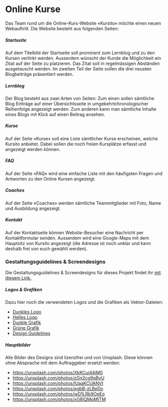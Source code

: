 # Online Kurse
Das Team rund um die Online-Kurs-Website «Kursito» möchte einen neuen Webauftritt. Die Website besteht aus folgenden Seiten:

##### Startseite
Auf dem Titelbild der Startseite soll prominent zum Lernblog und zu den Kursen verlinkt werden. Ausserdem wünscht der Kunde die Möglichkeit ein Zitat auf der Seite zu platzieren. Das Zitat soll in regelmässigen Abständen ausgetauscht werden. Im zweiten Teil der Seite sollen die drei neusten Blogbeiträge präsentiert werden. 

##### Lernblog
Der Blog besteht aus zwei Arten von Seiten:  Zum einen sollen sämtliche Blog Einträge auf einer Übersichtsseite in umgekehrtchronologischer Reihenfolge angezeigt werden. Zum anderen kann man sämtliche Inhalte eines Blogs mit Klick auf einen Beitrag ansehen.

##### Kurse
Auf der Seite «Kurse» soll eine Liste sämtlicher Kurse erscheinen, welche Kursito anbietet. Dabei sollen die noch freien Kursplätze erfasst und angezeigt werden können.

##### FAQ
Auf der Seite «FAQ» wird eine einfache Liste mit den häufigsten Fragen und Antworten zu den Online Kursen angezeigt.

##### Coaches
Auf der Seite «Coaches» werden sämtliche Teammitglieder mit Foto, Name und Ausbildung angezeigt.

##### Kontakt
Auf der Kontaktseite können Website-Besucher eine Nachricht per Kontaktformular senden. Ausserdem wird eine Google-Maps mit dem Hauptsitz von Kursito angezeigt (die Adresse ist noch unklar und kann deshalb frei von euch gewählt werden).

### Gestaltungsguidelines & Screendesigns
Die Gestaltungsguidelines & Screendesigns für dieses Projekt findet ihr [mit diesem Link.](https://xd.adobe.com/view/ddd50beb-1ec9-4d6d-60f3-b3ed635a4100-abe4/?fullscreen&hints=off)

##### Logos & Grafiken
Dazu hier noch die verwendeten Logos und die Grafiken als Vektor-Dateien:

* [Dunkles Logo](src/logo_dark.svg)
* [Helles Logo](src/logo_white.svg)
* [Dunkle Grafik](src/figure_dark.svg)
* [Grüne Grafik](src/figure_green.svg)
* [Design Guidelines](src/guidelines.jpg)

##### Hauptbilder
Alle Bilder des Designs sind lizenzfrei und von Unsplash. Diese können ohne Absprache mit dem Auftraggeber ersetzt werden:

* https://unsplash.com/photos/XkKCui44iM0
* https://unsplash.com/photos/zGn2cg9qBvU
* https://unsplash.com/photos/lUaaKCUANVI
* https://unsplash.com/photos/egbB-zLBeDo
* https://unsplash.com/photos/wD1LRb9OeEo
* https://unsplash.com/photos/xG8IQMqMITM